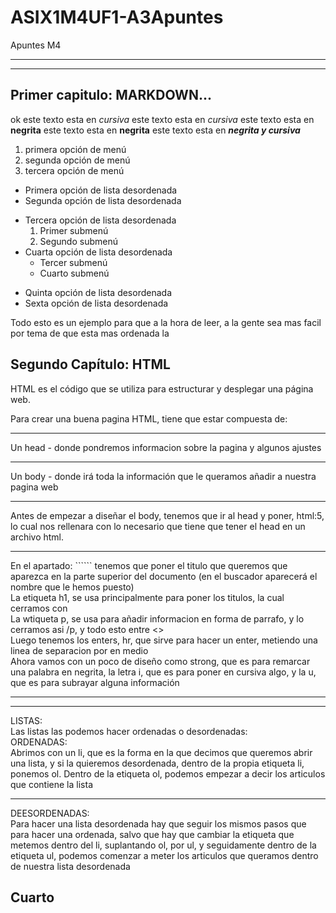 # ASIX1M4UF1-A3Apuntes
Apuntes M4

<hr>
<hr>

## Primer capitulo: MARKDOWN...
ok
este texto esta en *cursiva*
este texto esta en _cursiva_
este texto esta en **negrita**
este texto esta en __negrita__
este texto esta en **_negrita y cursiva_**
1. primera opción de menú
2. segunda opción de menú
3. tercera opción de menú

* Primera opción de lista desordenada
* Segunda opción de lista desordenada
- Tercera opción de lista desordenada
    1. Primer submenú
    2. Segundo submenú
- Cuarta opción de lista desordenada
    * Tercer submenú
    * Cuarto submenú
+ Quinta opción de lista desordenada
+ Sexta opción de lista desordenada

Todo esto es un ejemplo para que a la hora de leer, a la gente sea mas facil por tema de que esta mas ordenada la 

## Segundo Capítulo: HTML

HTML es el código que se utiliza para estructurar y desplegar una página web.

Para crear una buena pagina HTML, tiene que estar compuesta de:
<hr>
Un head - donde pondremos informacion sobre la pagina y algunos ajustes
<hr>
Un body - donde irá toda la información que le queramos añadir a nuestra pagina web
<hr>
Antes de empezar a diseñar el body, tenemos que ir al head y poner, html:5, lo cual nos rellenara con lo necesario que tiene que tener el head en un archivo html.
<hr>
En el apartado: ```<title>Documen</title>``` tenemos que poner el titulo que queremos que aparezca en la parte superior del documento (en el buscador aparecerá el nombre que le hemos puesto)
<br>
La etiqueta h1, se usa principalmente para poner los titulos, la cual cerramos con </h1>
<br>
La wtiqueta p, se usa para añadir informacion en forma de parrafo, y lo cerramos asi /p, y todo esto entre <>
<br>
Luego tenemos los enters, hr, que sirve para hacer un enter, metiendo una linea de separacion por en medio
<br>
Ahora vamos con un poco de diseño como strong, que es para remarcar una palabra en negrita, la letra i, que es para poner en cursiva algo, y la u, que es para subrayar alguna información
<hr>
<hr>
LISTAS:
<br>
Las listas las podemos hacer ordenadas o desordenadas:
<br>
ORDENADAS:
<br>
Abrimos con un li, que es la forma en la que decimos que queremos abrir una lista, y si la quieremos desordenada, dentro de la propia etiqueta li, ponemos ol. Dentro de la etiqueta ol, podemos empezar a decir los articulos que contiene la lista
<hr>
DEESORDENADAS:
<br>
Para hacer una lista desordenada hay que seguir los mismos pasos que para hacer una ordenada, salvo que hay que cambiar la etiqueta que metemos dentro del li, suplantando ol, por ul, y seguidamente dentro de la etiqueta ul, podemos comenzar a meter los articulos que queramos dentro de nuestra lista desordenada
  
<h2>Cuarto</h2> 